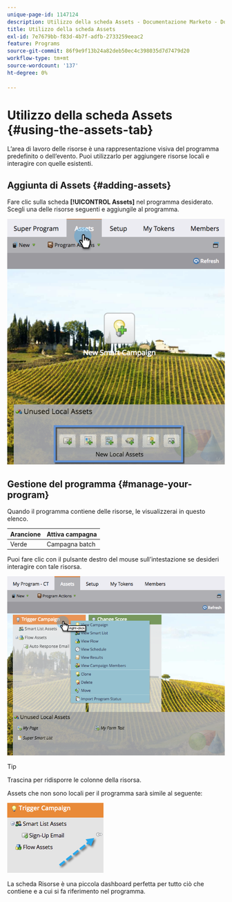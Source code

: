 ```yaml
---
unique-page-id: 1147124
description: Utilizzo della scheda Assets - Documentazione Marketo - Documentazione del prodotto
title: Utilizzo della scheda Assets
exl-id: 7e7679bb-f83d-4b7f-adfb-2733259eeac2
feature: Programs
source-git-commit: 86f9e9f13b24a82deb50ec4c398035d7d7479d20
workflow-type: tm+mt
source-wordcount: '137'
ht-degree: 0%

---
```


# Utilizzo della scheda Assets {#using-the-assets-tab}

L’area di lavoro delle risorse è una rappresentazione visiva del programma predefinito o dell’evento. Puoi utilizzarlo per aggiungere risorse locali e interagire con quelle esistenti.

## Aggiunta di Assets {#adding-assets}

Fare clic sulla scheda **[!UICONTROL Assets]** nel programma desiderato. Scegli una delle risorse seguenti e aggiungile al programma.

![](assets/programassets.png)

## Gestione del programma  {#manage-your-program}

Quando il programma contiene delle risorse, le visualizzerai in questo elenco.

| Arancione | Attiva campagna |
|---|---|
| Verde | Campagna batch |

Puoi fare clic con il pulsante destro del mouse sull’intestazione se desideri interagire con tale risorsa.

![](assets/assetsprefilled.png)

>[!TIP]
>
>Trascina per ridisporre le colonne della risorsa.

Assets che non sono locali per il programma sarà simile al seguente:

![](assets/image2014-9-18-16-3a30-3a33.png)

La scheda Risorse è una piccola dashboard perfetta per tutto ciò che contiene e a cui si fa riferimento nel programma.
